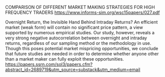 COMPARISON OF DIFFERENT MARKET MAKING STRATEGIES FOR HIGH FREQUENCY TRADERS
https://www.informs-sim.org/wsc15papers/027.pdf

Overnight Return, the Invisible Hand Behind Intraday Returns?
An efficient market (weak form) will contain no significant price pattern, a view supported by numerous empirical studies. Our study, however, reveals a very strong negative autocorrelation between overnight and intraday returns, regardless of our sampling method or the methodology in use. Though this poses potential market mispricing opportunities, we conclude that future studies are needed in order to determine whether anyone other than a market maker can fully exploit these opportunities.
https://papers.ssrn.com/sol3/papers.cfm?abstract_id=2689719&utm_source=substack&utm_medium=email
